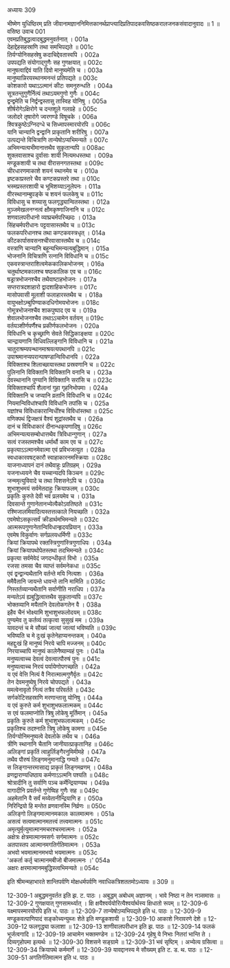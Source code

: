 अध्यायः 309

भीष्मेण युधिष्ठिरम् प्रति जीवानामज्ञाननिमित्तकानर्थप्राप्त्यादिप्रतिपादकवसिष्ठकरालजनकसंवादानुवादः ॥ 1 ॥
वसिष्ठ उवाच 	001  
एवमप्रतिबुद्धत्वादबुद्धमनुवर्तनात् ।	001a  
देहाद्देहसहस्राणि तथा समभिपद्यते ॥	001c  
तिर्यग्योनिसहस्रेषु कदाचिद्देवतास्वपि ।	002a  
उपपद्यति संयोगाद्गुणैः सह गुणक्षयात् ॥	002c  
मानुषत्वाद्दिवं याति दिवो मानुष्यमेति च ।	003a  
मानुष्यान्निरयस्थानमनन्तं प्रतिपद्यते ॥	003c  
कोशकारो यथाऽऽत्मानं कीटः समनुरुन्धति ।	004a  
सूत्रतन्तुगुणैर्नित्यं तथाऽयमगुणो गुणैः ॥	004c  
द्वन्द्वमेति च निर्द्वन्द्वस्तासु तास्विह योनिषु ।	005a  
शीर्षरोगेऽक्षिरोगे च दन्तशूले गलग्रहे ॥	005c  
जलोदरे तृषारोगे ज्वरगण्डे विषूचके ।	006a  
श्वित्रकुष्ठेऽग्निदग्धे च सिध्मापस्मारयोरपि ॥	006c  
यानि चान्यानि द्वन्द्वानि प्राकृतानि शरीरिषु ।	007a  
उत्पद्यन्ते विचित्राणि तान्येषोऽप्यभिमन्यते ॥	007c  
अभिमन्यत्यभीमानात्तथैव सुकृतान्यपि ॥	008ac  
शुक्लवासाश्च दुर्वासाः शायी नित्यमधस्तथा ।	009a  
मण्डूकशायी च तथा वीरासनगतस्तथा ॥	009c  
चीरधारणमाकाशे शयनं स्थानमेव च ।	010a  
इष्टकाप्रस्तरे चैव कण्टकप्रस्तरे तथा ॥	010c  
भस्मप्रस्तरशायी च भूमिशय्याऽनुलेपनः ।	011a  
वीरस्थानाम्बुपङ्के च शयनं फलकेषु च ॥	011c  
विविधासु च शय्यासु फलगृद्ध्यान्वितस्तथा ।	012a  
मुञ्जमेखलनग्नत्वं क्षौमकृष्णाजिनानि च ॥	012c  
शणवालपरीधानो व्याघ्रचर्मपरिच्छदः ।	013a  
सिंहचर्मपरीधानः पट्टवासास्तथैव च ॥	013c  
फलकपरिधानश्च तथा कण्टकवस्त्रधृत् ।	014a  
कीटकार्पासवसनश्चीरवासास्तथैव च ॥	014c  
वस्त्राणि चान्यानि बहून्यभिमन्यत्यबुद्धिमान् ।	015a  
भोजनानि विचित्राणि रत्नानि विविधानि च ॥	015c  
एकवस्त्रान्तराशित्वमेककालिकभोजनम् ।	016a  
चतुर्थाष्टमकालश्च षष्ठकालिक एव च ॥	016c  
षड्रात्रभोजनश्चैव तथैवाष्टाहभोजनः ।	017a  
सप्तरात्रदशाहारो द्वादशाहिकभोजनः ॥	017c  
मासोपवासी मूलाशी फलाहारस्तथैव च ।	018a  
वायुभक्षोऽम्बुपिण्याकदधिगोमयभोजनः ॥	018c  
गोमूत्रभोजनश्चैव शाकपुष्पाद एव च ।	019a  
शेवालभोजनश्चैव तथाऽऽचामेन वर्तयन् ॥	019c  
वर्तयञ्शीर्णपर्णैश्च प्रकीर्णफलभोजनः ।	020a  
विविधानि च कृच्छ्राणि सेवते सिद्धिकाङ्क्षया ॥	020c  
चान्द्रायणानि विधिवल्लिङ्गानि विविधानि च ।	021a  
चातुराश्रम्यपन्थानमाश्रयत्यपथानपि ॥	021c  
उपाश्रमानप्यपरान्पाषण्डान्विविधानपि ।	022a  
विविक्ताश्च शिलाच्छायास्तथा प्रस्रवणानि च ॥	022c  
पुलिनानि विविक्तानि विविक्तानि वनानि च ।	023a  
देवस्थानानि पुण्यानि विविक्तानि सरांसि च ॥	023c  
विविक्ताश्चापि शैलानां गुहा गृहनिभोपमाः ।	024a  
विविक्तानि च जप्यानि व्रतानि विविधानि च ॥	024c  
नियमान्विविधांश्चापि विविधानि तपांसि च ।	025a  
यज्ञांश्च विविधाकारान्विधींश्च विविधांस्तथा ॥	025c  
वणिक्पथं द्विजक्षत्रं वैश्यं शूद्रांस्तथैव च ।	026a  
दानं च विविधाकारं दीनान्धकृपणादिषु ॥	026c  
अभिमन्यत्यसम्बोधात्तथैव त्रिविधान्गुणान् ।	027a  
सत्वं रजस्तमश्चैव धर्मार्थौ काम एव च ॥	027c  
प्रकृत्याऽऽत्मानमेवात्मा एवं प्रविभजत्युत ।	028a  
स्वधाकारवषट्कारौ स्वाहाकारनमस्क्रियाः ॥	028c  
याजनाध्यापनं दानं तथैवाहुः प्रतिग्रहम् ।	029a  
यजनाध्ययने चैव यच्चान्यदपि किञ्चन ॥	029c  
जन्ममृत्युविवादे च तथा विशसनेऽपि च ।	030a  
शुभाशुभमयं सर्वमेतदाहुः क्रियाफलम् ॥	030c  
प्रकृतिः कुरुते देवी भवं प्रलयमेव च ।	031a  
दिवसान्ते गुणानेतानभ्येत्यैकोऽवतिष्ठते ॥	031c  
रश्मिजालमिवादित्यस्तत्तत्काले नियच्छति ।	032a  
एवमेषोऽसकृत्सर्वं क्रीडार्थमभिमन्यते ॥	032c  
आत्मरूपगुणानेतान्विविधान्हृदयप्रियान् ।	033a  
एवमेष विकुर्वाणः सर्गप्रलयधर्मिणी ॥	033c  
क्रियां क्रियापथे रक्तस्त्रिगुणांस्त्रिगुणाधिपः ।	034a  
क्रियां क्रियापथोपेतस्तथा तदभिमन्यते ॥	034c  
प्रकृत्या सर्वमेवेदं जगदन्धीकृतं विभो ।	035a  
रजसा तमसा चैव व्याप्तं सर्वमनेकधा ॥	035c  
एवं द्वन्द्वान्यथैतानि वर्तन्ते मयि नित्यशः ।	036a  
ममैवैतानि जायन्ते धावन्ते तानि मामिति ॥	036c  
निस्तर्तव्यान्यथैतानि सर्वाणीति नराधिप ।	037a  
मन्यतेऽयं ह्यबुद्धित्वात्तथैव सुकृतान्यपि ॥	037c  
भोक्तव्यानि मयैतानि देवलोकगतेन वै ।	038a  
इहैव चैनं भोक्ष्यामि शुभाशुभफलोदयम् ॥	038c  
पुण्यमेव तु कर्तव्यं तत्कृत्वा सुसुखं मम ।	039a  
यावदन्तं च मे सौख्यं जात्यां जात्यां भविष्यति ॥	039c  
भविष्यति च मे दुःखं कृतेनेहाप्यनन्तकम् ।	040a  
महद्दुःखं हि मानुष्यं निरये चापि मज्जनम् ॥	040c  
निरयाच्चापि मानुष्यं कालेनैष्याम्यहं पुनः ।	041a  
मनुष्यत्वाच्च देवत्वं देवत्वात्पौरुषं पुनः ॥	041c  
मनुष्यत्वाच्च निरयं पर्यायेणोपगच्छति ।	042a  
य एवं वेत्ति नित्यं वै निरात्मात्मगुणैर्वृतः ॥	042c  
तेन देवमनुष्येषु निरये चोपपद्यते ।	043a  
ममत्वेनावृतो नित्यं तत्रैव परिवर्तते ॥	043c  
सर्गकोटिसहस्राणि मरणान्तासु योनिषु ।	044a  
य एवं कुरुते कर्म शुभाशुभफलात्मकम् ॥	044c  
स एवं फलमाप्नोति त्रिषु लोकेषु मूर्तिमान् ।	045a  
प्रकृतिः कुरुते कर्म शुभाशुभफलात्मकम् ।	045c  
प्रकृतिश्च तदश्नाति त्रिषु लोकेषु कामगा ॥	045e  
तिर्यग्योनिमनुष्यत्वे देवलोके तथैव च ।	046a  
त्रीणि स्थानानि चैतानि जानीयात्प्राकृतानिह ॥	046c  
अलिङ्गां प्रकृतिं त्वाहुर्लिङ्गैरनुमिमीमहे ।	047a  
तथैव पौरुषं लिङ्गमनुमानाद्धि गम्यते ॥	047c  
स लिङ्गान्तरमासाद्य प्राकृतं लिङ्गमव्रणम् ।	048a  
व्रणद्वाराण्यधिष्ठाय कर्मणाऽऽत्मनि पश्यति ॥	048c  
श्रोत्रादीनि तु सर्वाणि पञ्च कर्मेन्द्रियाण्यथ ।	049a  
वागादीनि प्रवर्तन्ते गुणेष्विह गुणैः सह ॥	049c  
अहमेतानि वै सर्वं मय्येतानीन्द्रियाणि ह ।	050a  
निरिन्द्रियो हि मन्तेत व्रणवानस्मि निर्व्रणः ॥	050c  
अलिङ्गो लिङ्गमात्मानमकालः कालमात्मनः ।	051a  
असत्वं सत्वमात्मानमतत्त्वं तत्त्वमात्मनः ॥	051c  
अमृत्युर्मृत्युमात्मानमचरश्चरमात्मनः ।	052a  
अक्षेत्रः क्षेत्रमात्मानमसर्गः सर्गमात्मनः ॥	052c  
अतपास्तप आत्मानमगतिर्गतिमात्मनः ।	053a  
अभवो भवमात्मानमभयो भयमात्मनः ॥	053c  
\'अकर्ता कर्तृ चात्मानमबीजो बीजमात्मनः ।\'	054a  
अक्षरः क्षरमात्मानमबुद्धिस्त्वभिमन्यते ॥ 	054c  

इति श्रीमन्महाभारते शान्तिपर्वणि मोक्षधर्मपर्वणि नवाधिकत्रिशततमोऽध्यायः ॥ 309 ॥

12-309-1 अबुद्धमनुवर्तत इति झ. ट. पाठः । अबुद्धम् अबोधम् अज्ञानम् । भावे निष्ठा न तेन नञ्समासः ॥ 12-309-2 गुणक्षयात् गुणसामर्थ्यात् । क्षि क्षयैश्वर्ययोरित्यैश्वर्यार्थस्य क्षिधातो रूपम् ॥ 12-309-6 यक्ष्मापस्मारयोरपि इति ध. पाठः ॥ 12-309-7 तान्येषोऽप्यभिपद्यते इति ध. पाठः ॥ 12-309-9 मण्डूकवत्पाणिपादं सङ्कोच्यन्युब्जः शेते इति मण्डूकशायी ॥ 12-309-10 आकाशे निरावरणे देशे ॥ 12-309-12 फलगृद्ध्या फलाशा ॥ 12-309-13 शाणीवालपरीधान इति झ. पाठः ॥ 12-309-14 फलकं भूर्जत्वगादि ॥ 12-309-19 आचामेन भक्तमण्डेन ॥ 12-309-24 गृहेषु ये निभाः नितरां भान्ति ते । दिव्यगृहोपमा इत्यर्थः ॥ 12-309-30 विशसने सङ्ग्रामे ॥ 12-309-31 भवं सृष्टिम् । अभ्येत्य ग्रसित्वा ॥ 12-309-34 क्रियापथे कर्ममार्गे ॥ 12-309-39 यावद्दानस्य मे सौख्यम् इति ट. ड. थ. पाठः ॥ 12-309-51 अगतिर्गतिमात्मन इति ध. पाठः ॥
